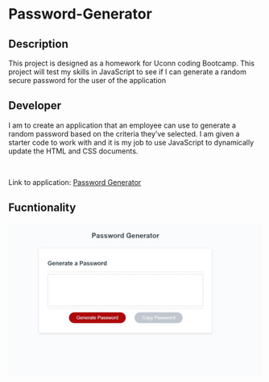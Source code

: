 # Password-Generator

## Description

This project is designed as a homework for Uconn coding Bootcamp.  This project will test my skills in JavaScript to see if I can generate a random secure password for the user of the application  


## Developer 

I am to create an application that an employee can use to generate a random password based on the criteria they’ve selected.  I am given a starter code to work with and it is my job to use JavaScript to dynamically update the HTML and CSS documents.  


<br>

Link to application: [Password Generator](https://dbridgman1.github.io/Password-Generator/)

## Fucntionality

![Screenshot](Assets/ScreenShot.JPG)